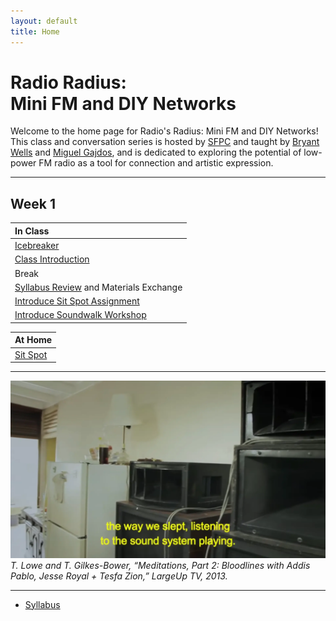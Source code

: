 ```yaml
---
layout: default
title: Home
---
```


# Radio Radius: <br>Mini FM and DIY Networks

Welcome to the home page for Radio's Radius: Mini FM and DIY Networks! This class and conversation series is hosted by [SFPC](https://sfpc.study/) and taught by [Bryant Wells](https://www.bryantwells.com/) and [Miguel Gajdos](https://miguelgajdos.com/), and is dedicated to exploring the potential of low-power FM radio as a tool for connection and artistic expression.

---

## Week 1

| In Class |
| :--- |
| [Icebreaker]() |
| [Class Introduction](https://docs.google.com/presentation/d/11KezbYaHCQYjqxvn0Nppfzkjcjn0nWuvV7rv7OZuywU/edit?slide=id.g327ebcdbed1_0_4#slide=id.g327ebcdbed1_0_4) |
| Break |
| [Syllabus Review](/syllabus.html) and  Materials Exchange |
| [Introduce Sit Spot Assignment](/sit-spot.html) |
| [Introduce Soundwalk Workshop](/sound-walk.html) |

| At Home |
| :--- |
| [Sit Spot](/sit-spot.html) |

---

![Meditations](/media/meditations.webp)
*T. Lowe and T. Gilkes-Bower, “Meditations, Part 2: Bloodlines with Addis Pablo, Jesse Royal + Tesfa Zion,” LargeUp TV, 2013.*

---

- [Syllabus](/syllabus.html)

